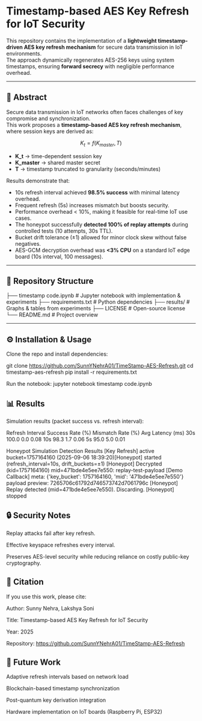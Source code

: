 # Timestamp-based AES Key Refresh for IoT Security

This repository contains the implementation of a **lightweight timestamp-driven AES key refresh mechanism** for secure data transmission in IoT environments.  
The approach dynamically regenerates AES-256 keys using system timestamps, ensuring **forward secrecy** with negligible performance overhead.

---

## 🔑 Abstract
Secure data transmission in IoT networks often faces challenges of key compromise and synchronization.  
This work proposes a **timestamp-based AES key refresh mechanism**, where session keys are derived as:

$$ K_t = f(K_{master}, T) $$

- **K_t** → time-dependent session key  
- **K_master** → shared master secret  
- **T** → timestamp truncated to granularity (seconds/minutes)  

Results demonstrate that:
- 10s refresh interval achieved **98.5% success** with minimal latency overhead.  
- Frequent refresh (5s) increases mismatch but boosts security.  
- Performance overhead < 10%, making it feasible for real-time IoT use cases.
- The honeypot successfully **detected 100% of replay attempts** during controlled tests (10 attempts, 30s TTL).
- Bucket drift tolerance (±1) allowed for minor clock skew without false negatives.
- AES-GCM decryption overhead was **<3% CPU** on a standard IoT edge board (10s interval, 100 messages).


---

## 📂 Repository Structure
├── timestamp code.ipynb # Jupyter notebook with implementation & experiments
├── requirements.txt # Python dependencies
├── results/ # Graphs & tables from experiments
├── LICENSE # Open-source license
└── README.md # Project overview

---

## ⚙️ Installation & Usage

Clone the repo and install dependencies:

git clone https://github.com/SunnYNehrA01/TimeStamp-AES-Refresh.git
cd timestamp-aes-refresh
pip install -r requirements.txt



Run the notebook:
jupyter notebook timestamp code.ipynb

## 📊 Results

Simulation results (packet success vs. refresh interval):

Refresh Interval	Success Rate (%)	Mismatch Rate (%)	Avg Latency (ms)
30s	100.0	0.0	0.08
10s	98.3	1.7	0.06
5s	95.0	5.0	0.01

Honeypot Simulation Detection Results
[Key Refresh] active bucket=1757164160 (2025-09-06 18:39:20)[Honeypot] started (refresh_interval=10s, drift_buckets=±1)
[Honeypot] Decrypted (kid=1757164160) mid=471bde4e5ee7e550: replay-test-payload
[Demo Callback] meta: {'key_bucket': 1757164160, 'mid': '471bde4e5ee7e550'} payload preview: 7265706c61792d746573742d7061796c
[Honeypot] Replay detected (mid=471bde4e5ee7e550). Discarding.
[Honeypot] stopped

## 🔒 Security Notes

Replay attacks fail after key refresh.

Effective keyspace refreshes every interval.

Preserves AES-level security while reducing reliance on costly public-key cryptography.

## 📜 Citation

If you use this work, please cite:

Author: Sunny Nehra, Lakshya Soni

Title: Timestamp-based AES Key Refresh for IoT Security

Year: 2025

Repository: https://github.com/SunnYNehrA01/TimeStamp-AES-Refresh

## 📌 Future Work

Adaptive refresh intervals based on network load

Blockchain-based timestamp synchronization

Post-quantum key derivation integration

Hardware implementation on IoT boards (Raspberry Pi, ESP32)




